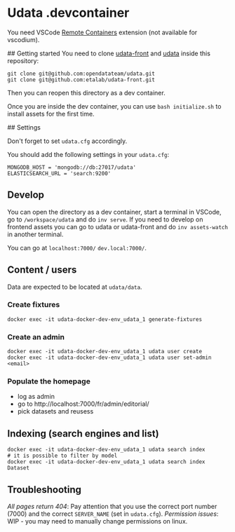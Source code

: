 # Udata .devcontainer

You need VSCode [Remote Containers](https://marketplace.visualstudio.com/items?itemName=ms-vscode-remote.remote-containers) extension (not available for vscodium).

## Getting started
You need to clone [udata-front](https://github.com/etalab/udata-front) and [udata](https://github.com/opendatateam/udata) inside this repository:
```
git clone git@github.com:opendatateam/udata.git
git clone git@github.com:etalab/udata-front.git
```

Then you can reopen this directory as a dev container.

Once you are inside the dev container, you can use `bash initialize.sh` to install assets for the first time.

## Settings

Don't forget to set `udata.cfg` accordingly.

You should add the following settings in  your `udata.cfg`:
```
MONGODB_HOST = 'mongodb://db:27017/udata'
ELASTICSEARCH_URL = 'search:9200'
```

## Develop

You can open the directory as a dev container, start a terminal in VSCode, go to `/workspace/udata` and do `inv serve`.
If you need to develop on frontend assets you can go to udata or udata-front and do `inv assets-watch` in another terminal.

You can go at `localhost:7000/` `dev.local:7000/`.

## Content / users

Data are expected to be located at `udata/data`.

### Create fixtures

```
docker exec -it udata-docker-dev-env_udata_1 generate-fixtures
```

### Create an admin

```
docker exec -it udata-docker-dev-env_udata_1 udata user create
docker exec -it udata-docker-dev-env_udata_1 udata user set-admin <email>
```

### Populate the homepage

- log as admin
- go to http://localhost:7000/fr/admin/editorial/
- pick datasets and reusess

## Indexing (search engines and list)

```
docker exec -it udata-docker-dev-env_udata_1 udata search index
# it is possible to filter by model
docker exec -it udata-docker-dev-env_udata_1 udata search index Dataset
```

## Troubleshooting

*All pages return 404*: Pay attention that you use the correct port number (7000) and the correct `SERVER_NAME` (set in `udata.cfg`).
*Permission issues*: WIP - you may need to manually change permissions on linux.
